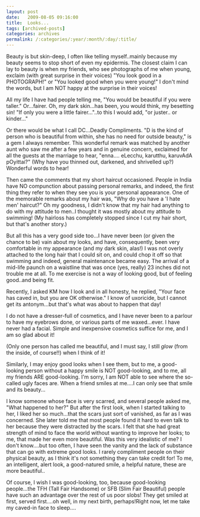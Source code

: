 ```yaml
---
layout: post
date:	2009-08-05 09:16:00
title:  Looks...
tags: [archived-posts]
categories: archives
permalink: /:categories/:year/:month/:day/:title/
---
```

Beauty is but skin-deep, I often like telling myself..mainly because my beauty seems to stop short of even my epidermis. The closest claim I can lay to beauty is when my friends, who see photographs of me when young, exclaim (with great surprise in their voices) "You look good in a PHOTOGRAPH!" or "You looked good when you were young!" I don't mind the words, but I am NOT happy at the surprise in their voices!

All my life I have had people telling me, "You would be beautiful if you were taller." Or...fairer. Oh, my dark skin...has been, you would think, my besetting sin! "If only you were a little fairer..."..to this I would add, "or juster.. or kinder..."

Or there would be what I call DC...Deadly Compliments. "D is the kind of person who is beautiful from within, she has no need for outside beauty," is a gem I always remember. This wonderful remark was matched by another aunt who saw me after a few years and in genuine concern, exclaimed for all the guests at the marriage to hear, "enna.... eLecchu, karutthu, karuvAdA pOyittai?" (Why have you thinned out, darkened, and shrivelled up?) Wonderful words to hear!

Then came the comments that my short haircut occasioned. People in India have NO compunction about passing personal remarks, and indeed, the first thing they refer to when they see you is your personal appearance. One of the memorable remarks about my hair was, "Why do you have a 'I hate men' haircut?" Oh my goodness, I didn't know that my hair had anything to do with my attitude to men..I thought it was mostly about my attitude to swimming! (My hairloss has completely stopped since I cut my hair short, but that's another story.)

But all this has a very good side too...I have never been (or given the chance to be) vain about my looks, and have, consequently, been very comfortable in my appearance (and my dark skin, alas!) I was not overly attached to the long hair that I could sit on, and could chop it off so that swimming and indeed, general maintenance became easy. The arrival of a mid-life paunch on a waistline that was once (yes, really) 23 inches did not trouble me at all.  To me exercise is not a way of looking good, but of feeling good..and being fit.

Recently, I asked KM how I look and in all honesty, he replied, "Your face has caved in, but you are OK otherwise." I know of uxoricide, but I cannot get its antonym...but that's what was about to happen that day!

I do not have a dresser-full of cosmetics, and I have never been to a parlour to have my eyebrows done, or various parts of me waxed...ever. I have never had a facial. Simple and inexpensive cosmetics suffice for me, and I am so glad about it!

(Only one person has called me beautiful, and I must say, I still *glow* (from the inside, of course!!) when I think of it!

Similarly, I may enjoy good looks when I see them, but to me, a good-looking person without a happy smile is NOT good-looking, and to me, all my friends ARE good-looking. I'm sorry, I am NOT able to see where the so-called ugly faces are. When a friend smiles at me....I can only see that smile and its beauty...

I know someone whose face is very scarred, and several people asked me, "What happened to her?" But after the first look, when I started talking to her, I liked her so much...that the scars just sort of vanished, as far as I was concerned. She later told me that most people found it hard to even talk to her because they were distracted by the scars. I felt that she had great strength of mind to face the world without wanting to improve her looks; to me, that made her even more beautiful. Was this very idealistic of me? I don't know....but too often, I have seen the vanity and the lack of substance that can go with extreme good looks.  I rarely compliment people on their physical beauty, as I think it's not something they can take credit for! To me, an intelligent, alert look, a good-natured smile, a helpful nature, these are more beautiful..


Of course, I wish I was good-looking, too, because good-looking people...the TFH (Tall Fair Handsome) or SFB (Slim Fair Beautiful) people have such an advantage over the rest of us poor slobs! They get smiled at first, served first....oh well, in my next birth, perhaps!Right now, let me take my caved-in face to sleep....
